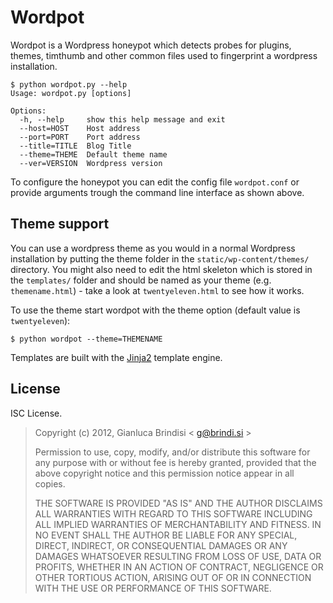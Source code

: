 # Wordpot

Wordpot is a Wordpress honeypot which detects probes for plugins, themes, timthumb and other common files used to fingerprint a wordpress installation.
   
    $ python wordpot.py --help
    Usage: wordpot.py [options]
    
    Options:
      -h, --help     show this help message and exit
      --host=HOST    Host address
      --port=PORT    Port address
      --title=TITLE  Blog Title
      --theme=THEME  Default theme name
      --ver=VERSION  Wordpress version

To configure the honeypot you can edit the config file `wordpot.conf` or provide arguments trough the command line interface as shown above.

## Theme support

You can use a wordpress theme as you would in a normal Wordpress installation by putting the theme folder in the `static/wp-content/themes/` directory. You might also need to edit the html skeleton which is stored in the `templates/` folder and should be named as your theme (e.g. `themename.html`) - take a look at `twentyeleven.html` to see how it works. 

To use the theme start wordpot with the theme option (default value is `twentyeleven`):
    
    $ python wordpot --theme=THEMENAME

Templates are built with the [Jinja2](http://jinja.pocoo.org) template engine.

## License

ISC License.
 
> Copyright (c) 2012, Gianluca Brindisi < g@brindi.si >
>
> Permission to use, copy, modify, and/or distribute this software for any purpose with or without fee is hereby granted, provided that the above copyright notice and this permission notice appear in all copies.
>
> THE SOFTWARE IS PROVIDED "AS IS" AND THE AUTHOR DISCLAIMS ALL WARRANTIES WITH REGARD TO THIS SOFTWARE INCLUDING ALL IMPLIED WARRANTIES OF MERCHANTABILITY AND FITNESS. IN NO EVENT SHALL THE AUTHOR BE LIABLE FOR ANY SPECIAL, DIRECT, INDIRECT, OR CONSEQUENTIAL DAMAGES OR ANY DAMAGES WHATSOEVER RESULTING FROM LOSS OF USE, DATA OR PROFITS, WHETHER IN AN ACTION OF CONTRACT, NEGLIGENCE OR OTHER TORTIOUS ACTION, ARISING OUT OF OR IN CONNECTION WITH THE USE OR PERFORMANCE OF THIS SOFTWARE.
